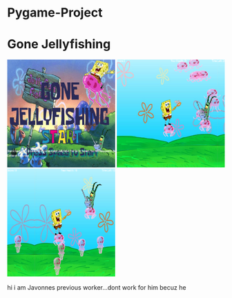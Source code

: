 # Pygame-Project
<h1>Gone Jellyfishing</h1>
<img src="https://github.com/jthomas2035/Pygame-project/blob/master/Game_Plans/gaamepic1.PNG" width="250" height="250">
<img src="https://github.com/jthomas2035/Pygame-project/blob/master/Game_Plans/gamepic2.PNG" width="250" height="250">
<img src="https://github.com/jthomas2035/Pygame-project/blob/master/Game_Plans/Capture.PNG" width="250" height= "250">
<p> hi i am Javonnes previous worker...dont work for him becuz he</p>
